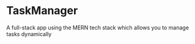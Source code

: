 # TaskManager
A full-stack app using the MERN tech stack which allows you to manage tasks dynamically
